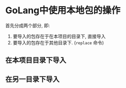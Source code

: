 # GoLang中使用本地包的操作

首先分成两个部分, 即:

1. 要导入的包存在于在本项目的目录下, 直接导入
2. 要导入的包存在于其他目录下. (`replace` 命令)

## 在本项目目录下导入

## 在另一目录下导入

